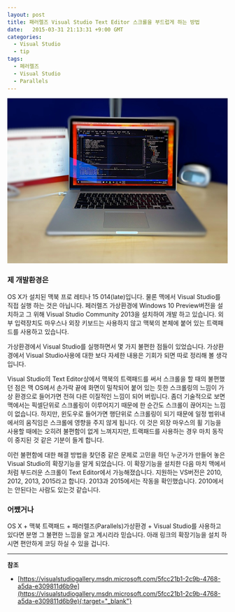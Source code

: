 ```yaml
---
layout: post
title: 패러렐즈 Visual Studio Text Editor 스크롤을 부드럽게 하는 방법
date:   2015-03-31 21:13:31 +9:00 GMT
categories: 
  - Visual Studio
  - tip
tags: 
  - 페러렐즈
  - Visual Studio
  - Parallels
---
```


![](/images/blog/20150331-vs-parallels.jpg)

### 제 개발환경은

OS X가 설치된 맥북 프로 레티나 15 014(late)입니다. 물론 맥에서 Visual Studio를 직접 실행 하는 것은 아닙니다. 페러렐즈 가상환경에 Windows 10 Preview버전을 설치하고 그 위해 Visual Studio Community 2013을 설치하여 개발 하고 있습니다. 외부 입력장치도 마우스나 외장 키보드는 사용하지 않고 맥북의 본체에 붙어 있는 트랙패드를 사용하고 있습니다.

가상환경에서 Visual Studio를 실행하면서 몇 가지 불편한 점들이 있었습니다. 가상환경에서 Visual Studio사용에 대한 보다 자세한 내용은 기회가 되면 따로 정리해 볼 생각입니다. 

Visual Studio의 Text Editor상에서 맥북의 트랙패드를 써서 스크롤을 할 때의 불편했던 점은 맥 OS에서 손가락 끝에 화면이 밀착되어 붙어 있는 듯한 스크롤링의 느낌이 가상 환경으로 들어가면 전혀 다른 이질적인 느낌이 되어 버립니다. 좀더 기술적으로 보면 맥에서는 픽셀단위로 스크롤링이 이루어지기 때문에 한 순간도 스크롤이 끊어지는 느낌이 없습니다. 하지만, 윈도우로 들어가면 행단위로 스크롤링이 되기 때문에 일정 범위내에서의 움직임은 스크롤에 영향을 주지 않게 됩니다. 이 것은 외장 마우스의 휠 기능을 사용할 때에는 오히려 불편함이 없게 느껴지지만, 트랙패드를 사용하는 경우 마치 동작이 중지된 것 같은 기분이 들게 합니다. 

이런 불편함에 대한 해결 방법을 찾던중 같은 문제로 고민을 하던 누군가가 만들어 놓은 Visual Studio의 확장기능을 알게 되었습니다. 이 확장기능을 설치한 다음 마치 맥에서 처럼 부드러운 스크롤이 Text Editor에서 가능해졌습니다. 지원하는 VS버전은 2010, 2012, 2013, 2015라고 합니다. 2013과 2015에서는 작동을 확인했습니다. 2010에서는 안된다는 사람도 있는것 같습니다.

### 어쨌거나

OS X + 맥북 트랙패드 + 패러렐즈(Parallels)가상환경 + Visual Studio를 사용하고 있다면 분명 그 불편한 느낌을 알고 계시리라 믿습니다. 아래 링크의 확장기능을 설치 하시면 편안하게 코딩 하실 수 있을 겁니다.


---
**참조**    

* [https://visualstudiogallery.msdn.microsoft.com/5fcc21b1-2c9b-4768-a5da-e309811d6b9e](https://visualstudiogallery.msdn.microsoft.com/5fcc21b1-2c9b-4768-a5da-e309811d6b9e){:target="_blank"}